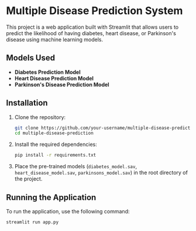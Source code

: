 # Multiple Disease Prediction System

This project is a web application built with Streamlit that allows users to predict the likelihood of having diabetes, heart disease, or Parkinson's disease using machine learning models.

## Models Used

- **Diabetes Prediction Model**
- **Heart Disease Prediction Model**
- **Parkinson's Disease Prediction Model**

## Installation

1. Clone the repository:
    ```bash
    git clone https://github.com/your-username/multiple-disease-prediction.git
    cd multiple-disease-prediction
    ```

2. Install the required dependencies:
    ```bash
    pip install -r requirements.txt
    ```

3. Place the pre-trained models (`diabetes_model.sav`, `heart_disease_model.sav`, `parkinsons_model.sav`) in the root directory of the project.

## Running the Application

To run the application, use the following command:
```bash
streamlit run app.py
```
